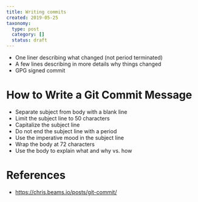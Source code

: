 ```yaml
---
title: Writing commits
created: 2019-05-25
taxonomy:
  type: post
  category: []
  status: draft
---
```


* One liner describing what changed (not period terminated)
* A few lines describing in more details why things changed
* GPG signed commit

# How to Write a Git Commit Message
* Separate subject from body with a blank line
* Limit the subject line to 50 characters
* Capitalize the subject line
* Do not end the subject line with a period
* Use the imperative mood in the subject line
* Wrap the body at 72 characters
* Use the body to explain what and why vs. how

# References
* https://chris.beams.io/posts/git-commit/
